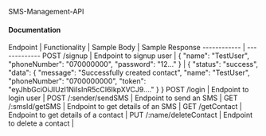  SMS-Management-API

#### Documentation
Endpoint | Functionality | Sample Body | Sample Response
------------ | -------------
POST /signup | Endpoint to signup user | {
	"name": "TestUser",
    "phoneNumber": "070000000",
    "password": "12..."
} | {
    "status": "success",
    "data": {
        "message": "Successfully created contact",
        "name": "TestUser",
        "phoneNumber": "0700000000",
        "token": "eyJhbGciOiJIUzI1NiIsInR5cCI6IkpXVCJ9...."
    }
}
POST /login | Endpoint to login user | 
POST /:sender/sendSMS | Endpoint to send an SMS | 
GET /:smsId/getSMS | Endpoint to get details of an SMS | 
GET /getContact | Endpoint to get details of a contact | 
PUT /:name/deleteContact | Endpoint to delete a contact | 